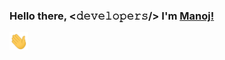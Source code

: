 ### Hello there, <𝚍𝚎𝚟𝚎𝚕𝚘𝚙𝚎𝚛𝚜/>  I'm [Manoj!](https://manojjasoliya.tech)
<img src="https://github.com/Manojj999/Manojj999/blob/master/gifs/Hi.gif" width="30px">
